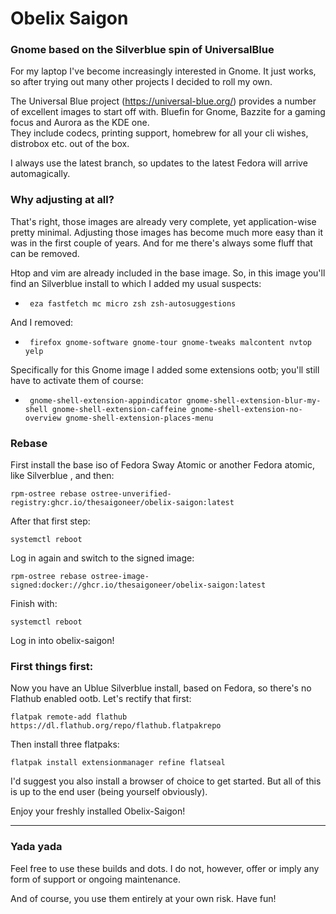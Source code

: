 # Obelix Saigon

### Gnome based on the Silverblue spin of UniversalBlue

For my laptop I've become increasingly interested in Gnome. It just works, so after trying out many other projects I decided to roll my own.

The Universal Blue project (https://universal-blue.org/) provides a number of excellent images to start off with. Bluefin for Gnome, Bazzite for a gaming focus and Aurora as the KDE one.  
They include codecs, printing support, homebrew for all your cli wishes, distrobox etc. out of the box. 

I always use the latest branch, so updates to the latest Fedora will arrive automagically.

### Why adjusting at all?

That's right, those images are already very complete, yet application-wise pretty minimal. Adjusting those images has become much more easy than it was in the first couple of years. And for me there's always some fluff that can be removed.

Htop and vim are already included in the base image. So, in this image you'll find an Silverblue install to which I added my usual suspects:

  -      eza fastfetch mc micro zsh zsh-autosuggestions

And I removed:

  -      firefox gnome-software gnome-tour gnome-tweaks malcontent nvtop yelp

Specifically for this Gnome image I added some extensions ootb; you'll still have to activate them of course:

  -      gnome-shell-extension-appindicator gnome-shell-extension-blur-my-shell gnome-shell-extension-caffeine gnome-shell-extension-no-overview gnome-shell-extension-places-menu

### Rebase

First install the base iso of Fedora Sway Atomic or another Fedora atomic, like Silverblue , and then:

    rpm-ostree rebase ostree-unverified-registry:ghcr.io/thesaigoneer/obelix-saigon:latest

After that first step:

    systemctl reboot

Log in again and switch to the signed image:

    rpm-ostree rebase ostree-image-signed:docker://ghcr.io/thesaigoneer/obelix-saigon:latest

Finish with:

    systemctl reboot
    
Log in into obelix-saigon!

### First things first:

Now you have an Ublue Silverblue install, based on Fedora, so there's no Flathub enabled ootb. Let's rectify that first:

    flatpak remote-add flathub https://dl.flathub.org/repo/flathub.flatpakrepo 
    
Then install three flatpaks: 

    flatpak install extensionmanager refine flatseal

I'd suggest you also install a browser of choice to get started. But all of this is up to the end user (being yourself obviously).


Enjoy your freshly installed Obelix-Saigon!

--------------
### Yada yada

Feel free to use these builds and dots. I do not, however, offer or imply any form of support or ongoing maintenance. 

And of course, you use them entirely at your own risk. Have fun!




